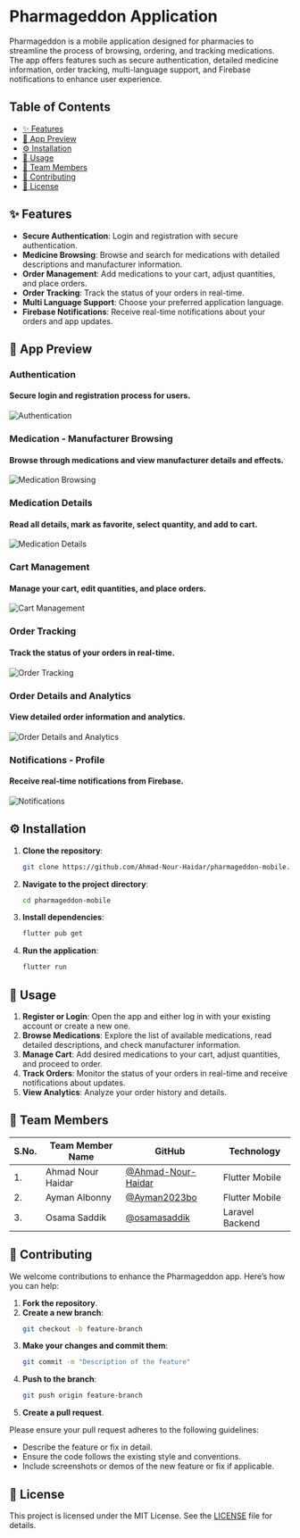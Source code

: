 # Pharmageddon Application

Pharmageddon is a mobile application designed for pharmacies to streamline the process of browsing,
ordering, and tracking medications. The app offers features such as secure authentication, detailed
medicine information, order tracking, multi-language support, and Firebase notifications to enhance
user experience.

## Table of Contents

- [✨ Features](#-features)
- [📱 App Preview](#-app-preview)
- [⚙️ Installation](#-installation)
- [🚀 Usage](#-usage)
- [👥 Team Members](#-team-members)
- [🤝 Contributing](#-contributing)
- [📄 License](#-license)

## ✨ Features

- **Secure Authentication**: Login and registration with secure authentication.
- **Medicine Browsing**: Browse and search for medications with detailed descriptions and
  manufacturer information.
- **Order Management**: Add medications to your cart, adjust quantities, and place orders.
- **Order Tracking**: Track the status of your orders in real-time.
- **Multi Language Support**: Choose your preferred application language.
- **Firebase Notifications**: Receive real-time notifications about your orders and app updates.

## 📱 App Preview

### Authentication

#### Secure login and registration process for users.

![Authentication](app-preview/phr1.png)

### Medication - Manufacturer Browsing

#### Browse through medications and view manufacturer details and effects.

![Medication Browsing](app-preview/phr5.png)

### Medication Details

#### Read all details, mark as favorite, select quantity, and add to cart.

![Medication Details](app-preview/phr3.png)

### Cart Management

#### Manage your cart, edit quantities, and place orders.

![Cart Management](app-preview/phr7.png)

### Order Tracking

#### Track the status of your orders in real-time.

![Order Tracking](app-preview/phr6.png)

### Order Details and Analytics

#### View detailed order information and analytics.

![Order Details and Analytics](app-preview/phr4.png)

### Notifications - Profile

#### Receive real-time notifications from Firebase.

![Notifications](app-preview/phr2.png)

## ⚙️ Installation

1. **Clone the repository**:
    ```bash
    git clone https://github.com/Ahmad-Nour-Haidar/pharmageddon-mobile.git
    ```

2. **Navigate to the project directory**:
    ```bash
    cd pharmageddon-mobile
    ```

3. **Install dependencies**:
    ```bash
    flutter pub get
    ```

4. **Run the application**:
    ```bash
    flutter run
    ```

## 🚀 Usage

1. **Register or Login**: Open the app and either log in with your existing account or create a new
   one.
2. **Browse Medications**: Explore the list of available medications, read detailed descriptions,
   and check manufacturer information.
3. **Manage Cart**: Add desired medications to your cart, adjust quantities, and proceed to order.
4. **Track Orders**: Monitor the status of your orders in real-time and receive notifications about
   updates.
5. **View Analytics**: Analyze your order history and details.

## 👥 Team Members

| S.No. | Team Member Name  | GitHub                                                     | Technology      |
|-------|-------------------|------------------------------------------------------------|-----------------|
| 1.    | Ahmad Nour Haidar | [@Ahmad-Nour-Haidar](https://github.com/Ahmad-Nour-Haidar) | Flutter Mobile  |
| 2.    | Ayman Albonny     | [@Ayman2023bo](https://github.com/Ayman2023bo)             | Flutter Mobile  |
| 3.    | Osama Saddik      | [@osamasaddik](https://github.com/osamasaddik)             | Laravel Backend |

## 🤝 Contributing

We welcome contributions to enhance the Pharmageddon app. Here’s how you can help:

1. **Fork the repository**.
2. **Create a new branch**:
    ```bash
    git checkout -b feature-branch
    ```
3. **Make your changes and commit them**:
    ```bash
    git commit -m "Description of the feature"
    ```
4. **Push to the branch**:
    ```bash
    git push origin feature-branch
    ```
5. **Create a pull request**.

Please ensure your pull request adheres to the following guidelines:

- Describe the feature or fix in detail.
- Ensure the code follows the existing style and conventions.
- Include screenshots or demos of the new feature or fix if applicable.

## 📄 License

This project is licensed under the MIT License. See the [LICENSE](LICENSE) file for details.
